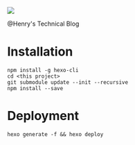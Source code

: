![](https://travis-ci.org/changyuheng/changyuheng.github.io.svg)

@Henry's Technical Blog

# Installation

```
npm install -g hexo-cli
cd <this project>
git submodule update --init --recursive
npm install --save
```

# Deployment

```
hexo generate -f && hexo deploy
```
